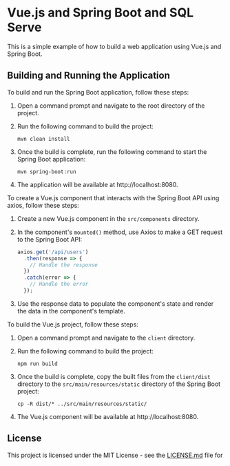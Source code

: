 # Vue.js and Spring Boot and SQL Serve

This is a simple example of how to build a web application using Vue.js and Spring Boot.

## Building and Running the Application

To build and run the Spring Boot application, follow these steps:

1. Open a command prompt and navigate to the root directory of the project.
2. Run the following command to build the project:

    ```
    mvn clean install
    ```

3. Once the build is complete, run the following command to start the Spring Boot application:

    ```
    mvn spring-boot:run
    ```

4. The application will be available at http://localhost:8080.

To create a Vue.js component that interacts with the Spring Boot API using axios, follow these steps:

1. Create a new Vue.js component in the `src/components` directory.
2. In the component's `mounted()` method, use Axios to make a GET request to the Spring Boot API:

    ```javascript
    axios.get('/api/users')
      .then(response => {
        // Handle the response
      })
      .catch(error => {
        // Handle the error
      });
    ```

3. Use the response data to populate the component's state and render the data in the component's template.

To build the Vue.js project, follow these steps:

1. Open a command prompt and navigate to the `client` directory.
2. Run the following command to build the project:

    ```
    npm run build
    ```

3. Once the build is complete, copy the built files from the `client/dist` directory to the `src/main/resources/static` directory of the Spring Boot project:

    ```
    cp -R dist/* ../src/main/resources/static/
    ```

4. The Vue.js component will be available at http://localhost:8080.

## License

This project is licensed under the MIT License - see the [LICENSE.md](LICENSE.md) file for
